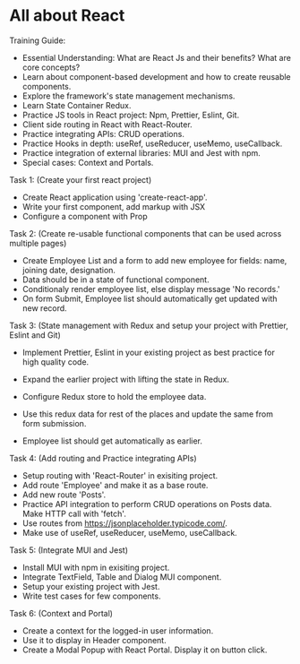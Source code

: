 # All about React

Training Guide:

- Essential Understanding: What are React Js and their benefits? What are core concepts?
- Learn about component-based development and how to create reusable components.
- Explore the framework's state management mechanisms.
- Learn State Container Redux.
- Practice JS tools in React project: Npm, Prettier, Eslint, Git.
- Client side routing in React with React-Router.
- Practice integrating APIs: CRUD operations.
- Practice Hooks in depth: useRef, useReducer, useMemo, useCallback.
- Practice integration of external libraries: MUI and Jest with npm.
- Special cases: Context and Portals.

Task 1: (Create your first react project)

- Create React application using 'create-react-app'.
- Write your first component, add markup with JSX
- Configure a component with Prop

Task 2: (Create re-usable functional components that can be used across multiple pages)

- Create Employee List and a form to add new employee for fields: name, joining date, designation. 
- Data should be in a state of functional component.
- Conditionaly render employee list, else display message 'No records.'
- On form Submit, Employee list should automatically get updated with new record.

Task 3: (State management with Redux and setup your project with Prettier, Eslint and Git)

- Implement Prettier, Eslint in your existing project as best practice for high quality code.

- Expand the earlier project with lifting the state in Redux.
- Configure Redux store to hold the employee data.
- Use this redux data for rest of the places and update the same from form submission.
- Employee list should get automatically as earlier.

Task 4: (Add routing and Practice integrating APIs)
- Setup routing with 'React-Router' in exisiting project.
- Add route 'Employee' and make it as a base route.
- Add new route 'Posts'. 
- Practice API integration to perform CRUD operations on Posts data. Make HTTP call with 'fetch'.
- Use routes from https://jsonplaceholder.typicode.com/.
- Make use of useRef, useReducer, useMemo, useCallback.

Task 5: (Integrate MUI and Jest)
- Install MUI with npm in exisiting project. 
- Integrate TextField, Table and Dialog MUI component.
- Setup your existing project with Jest.
- Write test cases for few components.

Task 6: (Context and Portal)
- Create a context for the logged-in user information.
- Use it to display in Header component.
- Create a Modal Popup with React Portal. Display it on button click.